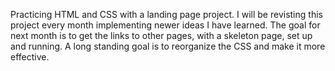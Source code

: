 Practicing HTML and CSS with a landing page project.
I will be revisting this project every month implementing newer ideas I have learned.
The goal for next month is to get the links to other pages, with a skeleton page, set up and running.
A long standing goal is to reorganize the CSS and make it more effective.
